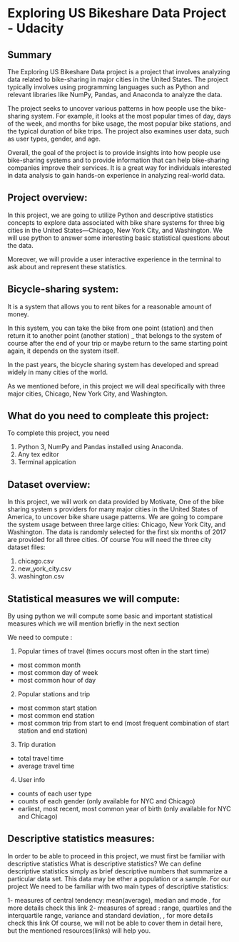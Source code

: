 # Exploring US Bikeshare Data Project - Udacity

## Summary

The Exploring US Bikeshare Data project is a project that involves analyzing data related to bike-sharing in major cities in the United States. The project typically involves using programming languages such as Python and relevant libraries like NumPy, Pandas, and Anaconda to analyze the data.

The project seeks to uncover various patterns in how people use the bike-sharing system. For example, it looks at the most popular times of day, days of the week, and months for bike usage, the most popular bike stations, and the typical duration of bike trips. The project also examines user data, such as user types, gender, and age.

Overall, the goal of the project is to provide insights into how people use bike-sharing systems and to provide information that can help bike-sharing companies improve their services. It is a great way for individuals interested in data analysis to gain hands-on experience in analyzing real-world data.

## Project overview: 

In this project, we are going to utilize Python and descriptive statistics concepts to explore data associated with bike share systems for three big cities in the United States—Chicago, New York City, and Washington. 
We will use python to answer some interesting basic statistical questions about the data.

Moreover, we will provide a user interactive experience in the terminal to ask about and represent these statistics.

## Bicycle-sharing system: 

It is a system that allows you to rent bikes for a reasonable amount of money.

In this system, you can take the bike from one point (station) and then return it to another point (another station) _ that belongs to the system of course after the end of your trip or maybe return to the same starting point again, it depends on the system itself.

In the past years, the bicycle sharing system has developed and spread widely in many cities of the world.

As we mentioned before, in this project we will deal specifically with three major cities, Chicago, New York City, and Washington.

## What do you need to compleate this project: 

To complete this project, you need 
1. Python 3, NumPy and Pandas installed using Anaconda.
2. Any tex editor
3. Terminal appication

## Dataset overview: 

In this project, we will work on data provided by Motivate, One of the bike sharing system s providers for many major cities in the United States of America, to uncover bike share usage patterns. 
We are going to compare the system usage between three large cities: Chicago, New York City, and Washington.
The data is randomly selected for the first six months of 2017 are provided for all three cities.
Of course You will need the three city dataset files:
1. chicago.csv
2. new_york_city.csv
3. washington.csv

## Statistical measures we will compute: 

By using python we will compute some basic and important statistical measures 
 which we will mention briefly in the next section 

We need to compute :

1. Popular times of travel (times occurs most often in the start time)
  - most common month
  - most common day of week
  - most common hour of day

2. Popular stations and trip
  - most common start station
  - most common end station
  - most common trip from start to end (most frequent combination of start station and end station)

3. Trip duration
  - total travel time
  - average travel time

4. User info

  - counts of each user type
  - counts of each gender (only available for NYC and Chicago)
  - earliest, most recent, most common year of birth (only available for NYC and Chicago)

## Descriptive statistics measures: 

In order to be able to proceed in this project, we must first be familiar with descriptive statistics
What is descriptive statistics?
We can define descriptive statistics simply as brief descriptive numbers that summarize a particular data set. This data may be ether a population or a sample.
For our project We need to be familiar with two main types of descriptive statistics:

1- measures of central tendency: mean(average), median and mode , 
    for more details check this link
2- measures of spread :  range, quartiles and the interquartile range, 
     variance and standard deviation, , for more details check this link
Of course, we will not be able to cover them in detail here, but the mentioned resources(links) will help you.
